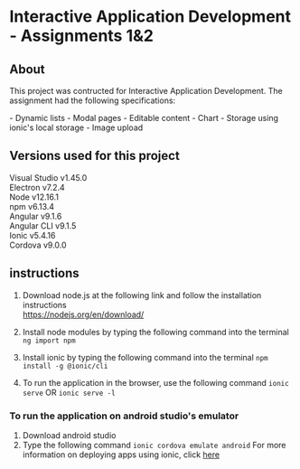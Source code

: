 # Interactive Application Development - Assignments 1&2
## About
<p>This project was contructed for Interactive Application Development. The assignment had the following specifications: </p>
- Dynamic lists
- Modal pages
- Editable content
- Chart
- Storage using ionic's local storage
- Image upload

## Versions used for this project
Visual Studio v1.45.0  
Electron v7.2.4  
Node v12.16.1  
npm v6.13.4  
Angular v9.1.6  
Angular CLI v9.1.5  
Ionic v5.4.16  
Cordova v9.0.0  

## instructions 
1. Download node.js at the following link and follow the installation instructions  
https://nodejs.org/en/download/ 

2. Install node modules by typing the following command into the terminal
`ng import npm`

3. Install ionic by typing the following command into the terminal
`npm install -g @ionic/cli`

4. To run the application in the browser, use the following command
`ionic serve` OR `ionic serve -l`

### To run the application on android studio's emulator 
1. Download android studio
2. Type the following command
`ionic cordova emulate android`
For more information on deploying apps using ionic, click [here](https://ionicframework.com/docs/cli/commands/cordova-build)
